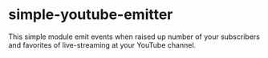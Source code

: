 # simple-youtube-emitter
This simple module emit events when raised up number of your subscribers and favorites of live-streaming at your YouTube channel.
